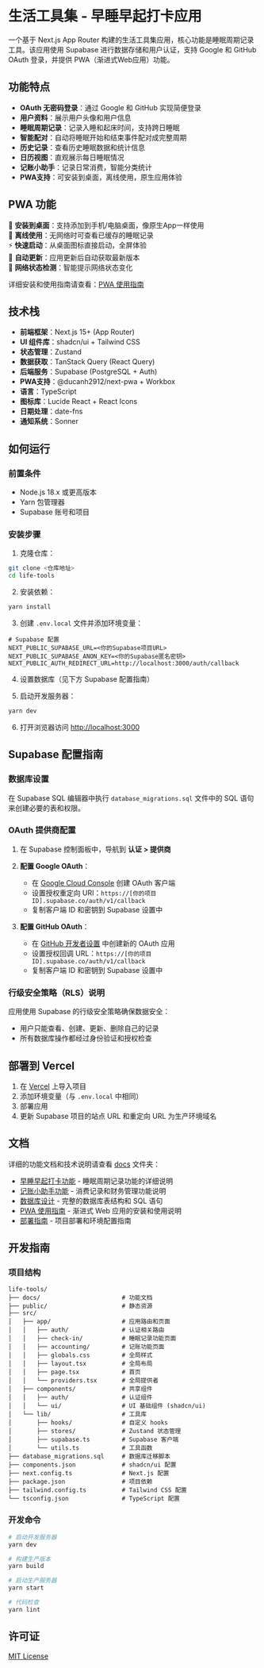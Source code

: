 # 生活工具集 - 早睡早起打卡应用

一个基于 Next.js App Router 构建的生活工具集应用，核心功能是睡眠周期记录工具。该应用使用 Supabase 进行数据存储和用户认证，支持 Google 和 GitHub OAuth 登录，并提供 PWA（渐进式Web应用）功能。

## 功能特点

- **OAuth 无密码登录**：通过 Google 和 GitHub 实现简便登录
- **用户资料**：展示用户头像和用户信息
- **睡眠周期记录**：记录入睡和起床时间，支持跨日睡眠
- **智能配对**：自动将睡眠开始和结束事件配对成完整周期
- **历史记录**：查看历史睡眠数据和统计信息
- **日历视图**：直观展示每日睡眠情况
- **记账小助手**：记录日常消费，智能分类统计
- **PWA支持**：可安装到桌面，离线使用，原生应用体验

## PWA 功能

🚀 **安装到桌面**：支持添加到手机/电脑桌面，像原生App一样使用  
📱 **离线使用**：无网络时可查看已缓存的睡眠记录  
⚡ **快速启动**：从桌面图标直接启动，全屏体验  
🔄 **自动更新**：应用更新后自动获取最新版本  
📶 **网络状态检测**：智能提示网络状态变化  

详细安装和使用指南请查看：[PWA 使用指南](./docs/pwa-guide.md)

## 技术栈

- **前端框架**：Next.js 15+ (App Router)
- **UI 组件库**：shadcn/ui + Tailwind CSS
- **状态管理**：Zustand
- **数据获取**：TanStack Query (React Query)
- **后端服务**：Supabase (PostgreSQL + Auth)
- **PWA支持**：@ducanh2912/next-pwa + Workbox
- **语言**：TypeScript
- **图标库**：Lucide React + React Icons
- **日期处理**：date-fns
- **通知系统**：Sonner

## 如何运行

### 前置条件

- Node.js 18.x 或更高版本
- Yarn 包管理器
- Supabase 账号和项目

### 安装步骤

1. 克隆仓库：

```bash
git clone <仓库地址>
cd life-tools
```

2. 安装依赖：

```bash
yarn install
```

3. 创建 `.env.local` 文件并添加环境变量：

```env
# Supabase 配置
NEXT_PUBLIC_SUPABASE_URL=<你的Supabase项目URL>
NEXT_PUBLIC_SUPABASE_ANON_KEY=<你的Supabase匿名密钥>
NEXT_PUBLIC_AUTH_REDIRECT_URL=http://localhost:3000/auth/callback
```

4. 设置数据库（见下方 Supabase 配置指南）

5. 启动开发服务器：

```bash
yarn dev
```

6. 打开浏览器访问 [http://localhost:3000](http://localhost:3000)

## Supabase 配置指南

### 数据库设置

在 Supabase SQL 编辑器中执行 `database_migrations.sql` 文件中的 SQL 语句来创建必要的表和权限。

### OAuth 提供商配置

1. 在 Supabase 控制面板中，导航到 **认证 > 提供商**

2. **配置 Google OAuth**：
   - 在 [Google Cloud Console](https://console.cloud.google.com/) 创建 OAuth 客户端
   - 设置授权重定向 URI：`https://[你的项目ID].supabase.co/auth/v1/callback`
   - 复制客户端 ID 和密钥到 Supabase 设置中

3. **配置 GitHub OAuth**：
   - 在 [GitHub 开发者设置](https://github.com/settings/developers) 中创建新的 OAuth 应用
   - 设置授权回调 URL：`https://[你的项目ID].supabase.co/auth/v1/callback`
   - 复制客户端 ID 和密钥到 Supabase 设置中

### 行级安全策略（RLS）说明

应用使用 Supabase 的行级安全策略确保数据安全：
- 用户只能查看、创建、更新、删除自己的记录
- 所有数据库操作都经过身份验证和授权检查

## 部署到 Vercel

1. 在 [Vercel](https://vercel.com) 上导入项目
2. 添加环境变量（与 `.env.local` 中相同）
3. 部署应用
4. 更新 Supabase 项目的站点 URL 和重定向 URL 为生产环境域名

## 文档

详细的功能文档和技术说明请查看 [docs](./docs/) 文件夹：

- [早睡早起打卡功能](./docs/check-in.md) - 睡眠周期记录功能的详细说明
- [记账小助手功能](./docs/accounting.md) - 消费记录和财务管理功能说明
- [数据库设计](./docs/database.md) - 完整的数据库表结构和 SQL 语句
- [PWA 使用指南](./docs/pwa-guide.md) - 渐进式 Web 应用的安装和使用说明
- [部署指南](./docs/deployment.md) - 项目部署和环境配置指南

## 开发指南

### 项目结构

```
life-tools/
├── docs/                       # 功能文档
├── public/                     # 静态资源
├── src/
│   ├── app/                    # 应用路由和页面
│   │   ├── auth/               # 认证相关路由
│   │   ├── check-in/           # 睡眠记录功能页面
│   │   ├── accounting/         # 记账功能页面
│   │   ├── globals.css         # 全局样式
│   │   ├── layout.tsx          # 全局布局
│   │   ├── page.tsx            # 首页
│   │   └── providers.tsx       # 全局提供者
│   ├── components/             # 共享组件
│   │   ├── auth/               # 认证组件
│   │   └── ui/                 # UI 基础组件 (shadcn/ui)
│   └── lib/                    # 工具库
│       ├── hooks/              # 自定义 hooks
│       ├── stores/             # Zustand 状态管理
│       ├── supabase.ts         # Supabase 客户端
│       └── utils.ts            # 工具函数
├── database_migrations.sql     # 数据库迁移脚本
├── components.json             # shadcn/ui 配置
├── next.config.ts              # Next.js 配置
├── package.json                # 项目依赖
├── tailwind.config.ts          # Tailwind CSS 配置
└── tsconfig.json               # TypeScript 配置
```

### 开发命令

```bash
# 启动开发服务器
yarn dev

# 构建生产版本
yarn build

# 启动生产服务器
yarn start

# 代码检查
yarn lint
```

## 许可证

[MIT License](LICENSE)
